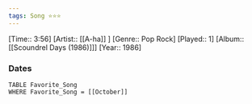 ```yaml
---
tags: Song ⭐⭐⭐ 
---
```

[Time:: 3:56]
[Artist:: [[A-ha]] ]
[Genre:: Pop Rock]
[Played:: 1]
[Album:: [[Scoundrel Days (1986)]]]
[Year:: 1986]
### Dates
````dataview
TABLE Favorite_Song
WHERE Favorite_Song = [[October]]
````